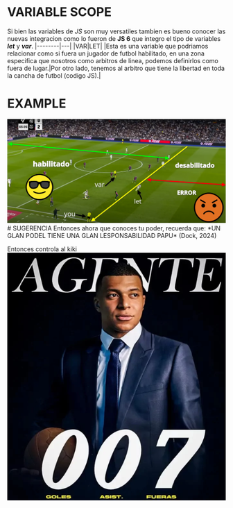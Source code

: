 # VARIABLE SCOPE
Si bien las variables de *JS* son muy versatiles tambien es bueno conocer 
las nuevas integracion como lo fueron de **JS 6** que integro el tipo de 
variables ***let*** y ***var***.
|--------|---|
|VAR|LET|
|Esta es una variable que podriamos relacionar como si fuera un jugador de futbol 
habilitado, en una zona especifica que nosotros como arbitros de linea, podemos 
definirlos como fuera de lugar.|Por otro lado, tenemos al arbitro que tiene la libertad en toda la cancha de futbol 
(codigo JS).|
# EXAMPLE
<img src = "varLetImage.png">
# SUGERENCIA
Entonces ahora que conoces tu poder, recuerda que:  
*UN GLAN PODEL TIENE UNA GLAN LESPONSABILIDAD PAPU* (Dock, 2024)
  
Entonces controla al kiki
<img src="letImage.png">
